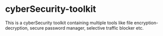 # cyberSecurity-toolkit
This is a cyberSecurity toolkit containing multiple tools like file encryption-decryption, secure password manager, selective traffic blocker etc.
